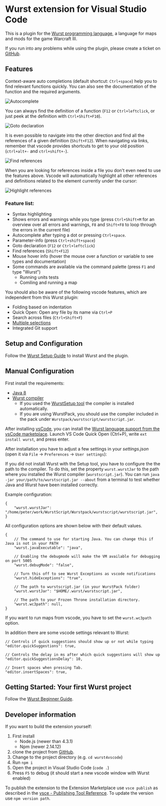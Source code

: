 # Wurst extension for Visual Studio Code

This is a plugin for the [Wurst programming language](https://peq.github.io/WurstScript/), a language for maps and mods for the game Warcraft III.

If you run into any problems while using the plugin, please create a ticket on [GitHub](https://github.com/peq/wurst4vscode).


## Features

Context-aware auto completions (default shortcut: `Ctrl+space`) help you to find relevant functions quickly.
You can also see the documentation of the function and the required arguments.

![Autocomplete](https://i.imgur.com/QPwREHO.gif)

You can always find the definition of a function (`F12` or `Ctrl+leftclick`, or just peek at the definition with `Ctrl+Shift+F10`). 

![Goto declaration](https://i.imgur.com/imIINfH.gif)

It is even possible to navigate into the other direction and find all the references of a given definition (`Shift+F12`).
When navigating via links, remember that vscode provides shortcuts to get to your old position (`ctrl+alt+-` and `ctrl+shift+-`).

![Find references](https://i.imgur.com/xas74JI.gif)

When you are looking for references inside a file you don't even need to use the features above.
Vscode will automatically highlight all other references and definitions related to the element currently under the cursor:

![Highlight references](https://i.imgur.com/Pzh1Zpq.gif)



### Feature list:

* Syntax highlighting
* Shows errors and warnings while you type (press `Ctrl+Shift+M` for an overview over all errors and warnings, `F8` and `Shift+F8` to loop through the errors in the current file)
* Autocomplete after typing a dot or pressing `Ctrl+space`.
* Parameter-info (press `Ctrl+shift+space`)
* Goto declaration (`F12` or `Ctrl+leftclick`)
* Find references (`Shift+F12`)
* Mouse hover info (hover the mouse over a function or variable to see types and documentation)
* Some commands are available via the command palette (press `F1` and type "Wurst")
    * Running units tests
    * Comiling and running a map 

You should also be aware of the following vscode features, which are independent from this Wurst plugin:

* Folding based on indentation
* Quick Open: Open any file by its name via `Ctrl+P`
* Search across files (`Ctrl+Shift+F`)
* [Multiple selections](https://code.visualstudio.com/docs/editor/editingevolved#_multiple-selections)
* Integrated Git support





## Setup and Configuration

Follow the [Wurst Setup Guide](https://wurstscript.github.io/start.html) to install Wurst and the plugin.

## Manual Configuration

First install the requirements:

  * [Java 8](http://www.oracle.com/technetwork/java/javase/downloads/index.html)
  * [Wurst compiler](http://peeeq.de/hudson/job/Wurst/lastSuccessfulBuild/artifact/downloads/wurstpack_compiler.zip)
     * If you used the [WurstSetup tool](https://wurstscript.github.io/start.html) the compiler is installed automatically.
     * If you are using WurstPack, you should use the compiler included in the pack under `Wurstpack/wurstscript/wurstscript.jar`.


After installing [vsCode](https://code.visualstudio.com), you can install the [Wurst language support from the vsCode marketplace](https://marketplace.visualstudio.com/items?itemName=peterzeller.wurst).
Launch VS Code Quick Open (Ctrl+P), write `ext install wurst`, and press enter.

After installation you have to adjust a few settings in your _settings.json_ (open it via `File` -> `Preferences` -> `User settings`):


If you did not install Wurst with the Setup tool, you have to configure the the path to the compiler.
To do this, set the property `wurst.wurstJar` to the path where you installed the Wurst compiler (`wurstscript.jar`).
You can run `java -jar your/path/to/wurstscript.jar --about` from a terminal to test whether Java and Wurst have been installed correctly.


Example configuration:

    {
        "wurst.wurstJar": "/home/peter/work/WurstScript/Wurstpack/wurstscript/wurstscript.jar",
    }

All configuration options are shown below with their default values.

    {
        // The command to use for starting Java. You can change this if Java is not in your PATH
        "wurst.javaExecutable": "java",

        // Enabling the debugmode will make the VM available for debugging on port 5005
        "wurst.debugMode": "false",

        // Turn this off to see Wurst Exceptions as vscode notifications
        "wurst.hideExceptions": "true",

        // The path to wurstscript.jar (in your WurstPack folder)
        "wurst.wurstJar": "$HOME/.wurst/wurstscript.jar",

        // The path to your Frozen Throne installation directory.
        "wurst.wc3path": null,
    }

If you want to run maps from vscode, you have to set the `wurst.wc3path` option.

In addition there are some vscode settings relevant to Wurst:

    // Controls if quick suggestions should show up or not while typing
	"editor.quickSuggestions": true,
	
    // Controls the delay in ms after which quick suggestions will show up
	"editor.quickSuggestionsDelay": 10,
    
    // Insert spaces when pressing Tab.
    "editor.insertSpaces": true,

## Getting Started: Your first Wurst project

Follow the [Wurst Beginner Guide](https://wurstscript.github.io/tutorials/wurstbeginner.html).


## Developer information

If you want to build the extension yourself:

1. First install 
    - Node.js (newer than 4.3.1)
    - Npm  (newer 2.14.12)
2. clone the project from [GitHub](https://github.com/peq/wurst4vscode).
3. Change to the project directory (e.g. `cd wurst4vscode`)
4. Run `npm i`
5. Open the project in Visual Studio Code (`code .`)
6. Press `F5` to debug (it should start a new vscode window with Wurst enabled)

To publish the extension to the Extension Marketplace use `vsce publish` as described in the [vsce - Publishing Tool Reference](https://code.visualstudio.com/docs/tools/vscecli).
To update the version use `npm version path`.



